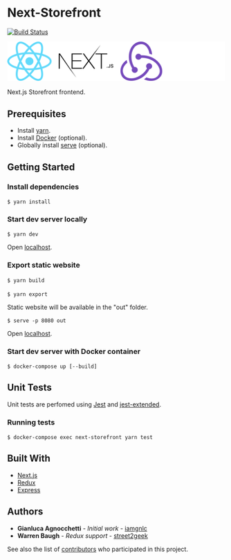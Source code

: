 # Next-Storefront

[![Build Status](http://jenkins.autorama.co.uk:8080/buildStatus/icon?job=next-storefront%2Fdevelop)](http://jenkins.autorama.co.uk:8080/job/next-storefront/job/develop/)

<img src="logos.png" width="640">

Next.js Storefront frontend.

## Prerequisites

- Install [yarn](https://yarnpkg.com/lang/en/docs/install).
- Install [Docker](https://www.docker.com/) (optional).
- Globally install [serve](https://www.npmjs.com/package/serve) (optional).

## Getting Started

### Install dependencies

```
$ yarn install
```

### Start dev server locally

```
$ yarn dev
```

Open [localhost](http://localhost:6601).

### Export static website

```
$ yarn build

$ yarn export
```

Static website will be available in the "out" folder.

```
$ serve -p 8080 out
```

Open [localhost](http://localhost:8080).

### Start dev server with Docker container

```
$ docker-compose up [--build]
```

## Unit Tests

Unit tests are perfomed using [Jest](https://jestjs.io/) and
[jest-extended](https://github.com/jest-community/jest-extended/).

### Running tests

```
$ docker-compose exec next-storefront yarn test
```

## Built With

- [Next.js](https://nextjs.org/)
- [Redux](https://redux.js.org/)
- [Express](https://expressjs.com/)

## Authors

- **Gianluca Agnocchetti** - _Initial work_ -
  [iamgnlc](https://github.com/iamgnlc)
- **Warren Baugh** - _Redux support_ -
  [street2geek](https://github.com/street2geek)

See also the list of
[contributors](https://github.com/Autorama/next-storefront/graphs/contributors)
who participated in this project.
